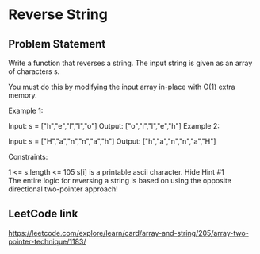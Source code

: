 # Reverse String

## Problem Statement

Write a function that reverses a string. The input string is given as an array of characters s.

You must do this by modifying the input array in-place with O(1) extra memory.



Example 1:

Input: s = ["h","e","l","l","o"]
Output: ["o","l","l","e","h"]
Example 2:

Input: s = ["H","a","n","n","a","h"]
Output: ["h","a","n","n","a","H"]


Constraints:

1 <= s.length <= 105
s[i] is a printable ascii character.
Hide Hint #1  
The entire logic for reversing a string is based on using the opposite directional two-pointer approach!

## LeetCode link

https://leetcode.com/explore/learn/card/array-and-string/205/array-two-pointer-technique/1183/